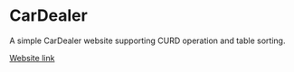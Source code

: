 # CarDealer

A simple CarDealer website supporting CURD operation and table sorting.

<a href ="https://cryptic-everglades-9141.herokuapp.com"> Website link </a>
